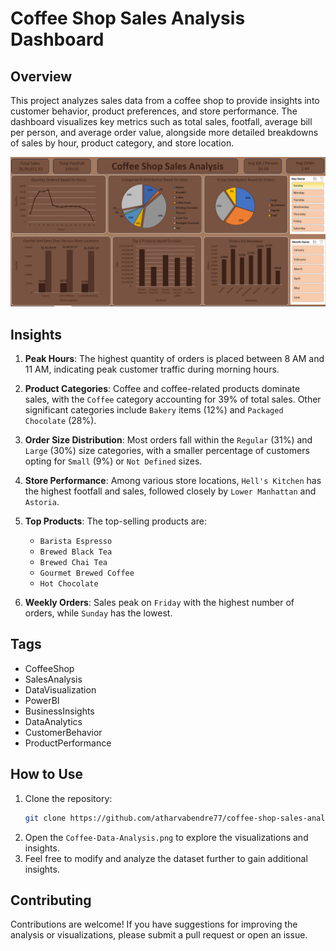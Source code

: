 # Coffee Shop Sales Analysis Dashboard

## Overview
This project analyzes sales data from a coffee shop to provide insights into customer behavior, product preferences, and store performance. The dashboard visualizes key metrics such as total sales, footfall, average bill per person, and average order value, alongside more detailed breakdowns of sales by hour, product category, and store location.

![Coffee Shop Sales Analysis](Coffee-Data-Analysis.png)

## Insights
1. **Peak Hours**: The highest quantity of orders is placed between 8 AM and 11 AM, indicating peak customer traffic during morning hours.
   
2. **Product Categories**: Coffee and coffee-related products dominate sales, with the `Coffee` category accounting for 39% of total sales. Other significant categories include `Bakery` items (12%) and `Packaged Chocolate` (28%).

3. **Order Size Distribution**: Most orders fall within the `Regular` (31%) and `Large` (30%) size categories, with a smaller percentage of customers opting for `Small` (9%) or `Not Defined` sizes.

4. **Store Performance**: Among various store locations, `Hell's Kitchen` has the highest footfall and sales, followed closely by `Lower Manhattan` and `Astoria`. 

5. **Top Products**: The top-selling products are:
   - `Barista Espresso`
   - `Brewed Black Tea`
   - `Brewed Chai Tea`
   - `Gourmet Brewed Coffee`
   - `Hot Chocolate`

6. **Weekly Orders**: Sales peak on `Friday` with the highest number of orders, while `Sunday` has the lowest.

## Tags
- CoffeeShop
- SalesAnalysis
- DataVisualization
- PowerBI
- BusinessInsights
- DataAnalytics
- CustomerBehavior
- ProductPerformance

## How to Use
1. Clone the repository:
    ```bash
    git clone https://github.com/atharvabendre77/coffee-shop-sales-analysis.git
    ```
2. Open the `Coffee-Data-Analysis.png` to explore the visualizations and insights.
3. Feel free to modify and analyze the dataset further to gain additional insights.

## Contributing
Contributions are welcome! If you have suggestions for improving the analysis or visualizations, please submit a pull request or open an issue.



